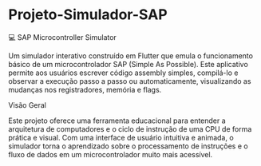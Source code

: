 
# Projeto-Simulador-SAP
💻 SAP Microcontroller Simulator


Um simulador interativo construído em Flutter que emula o funcionamento básico de um microcontrolador SAP (Simple As Possible). Este aplicativo permite aos usuários escrever código assembly simples, compilá-lo e observar a execução passo a passo ou automaticamente, visualizando as mudanças nos registradores, memória e flags.


Visão Geral

Este projeto oferece uma ferramenta educacional para entender a arquitetura de computadores e o ciclo de instrução de uma CPU de forma prática e visual. Com uma interface de usuário intuitiva e animada, o simulador torna o aprendizado sobre o processamento de instruções e o fluxo de dados em um microcontrolador muito mais acessível.
